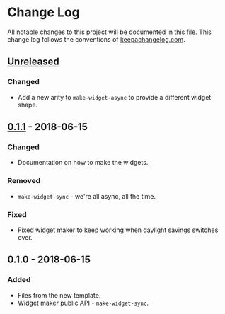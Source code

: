 # Change Log
All notable changes to this project will be documented in this file. This change log follows the conventions of [keepachangelog.com](http://keepachangelog.com/).

## [Unreleased]
### Changed
- Add a new arity to `make-widget-async` to provide a different widget shape.

## [0.1.1] - 2018-06-15
### Changed
- Documentation on how to make the widgets.

### Removed
- `make-widget-sync` - we're all async, all the time.

### Fixed
- Fixed widget maker to keep working when daylight savings switches over.

## 0.1.0 - 2018-06-15
### Added
- Files from the new template.
- Widget maker public API - `make-widget-sync`.

[Unreleased]: https://github.com/your-name/kira/compare/0.1.1...HEAD
[0.1.1]: https://github.com/your-name/kira/compare/0.1.0...0.1.1
